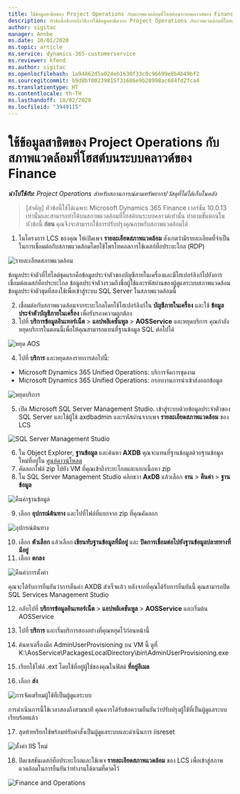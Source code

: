 ```yaml
---
title: ใช้ข้อมูลสาธิตของ Project Operations กับสภาพแวดล้อมที่โฮสต์บนระบบคลาวด์ของ Finance
description: หัวข้อนี้อธิบายถึงวิธีการใช้ข้อมูลสาธิตจาก Project Operations กับภาพแวดล้อมที่โฮสต์บนระบบคลาวด์ของ Dynamics 365 Finance
author: sigitac
manager: Annbe
ms.date: 10/01/2020
ms.topic: article
ms.service: dynamics-365-customerservice
ms.reviewer: kfend
ms.author: sigitac
ms.openlocfilehash: 1a94862d5a024eb1630f33c0c96699e8b4b49bf2
ms.sourcegitcommit: b9d8bf00239815f31686e9b28998ac684fd2fca4
ms.translationtype: HT
ms.contentlocale: th-TH
ms.lasthandoff: 10/02/2020
ms.locfileid: "3949115"
---
```

# <a name="apply-project-operations-demo-data-to-a-finance-cloud-hosted-environment"></a>ใช้ข้อมูลสาธิตของ Project Operations กับสภาพแวดล้อมที่โฮสต์บนระบบคลาวด์ของ Finance

_**นำไปใช้กับ:** Project Operations สำหรับสถานการณ์ตามทรัพยากร/วัสดุที่ไม่ได้เก็บในคลัง_

>[สำคัญ] หัวข้อนี้ใช้ได้เฉพาะ Microsoft Dynamics 365 Finance เวอร์ชัน 10.0.13 เท่านั้นและสามารถทำได้บนสภาพแวดล้อมที่โฮสต์บนระบบคลาวด์เท่านั้น ทำตามขั้นตอนในหัวข้อนี้ **ก่อน** คุณจึงจะสามารถใช้การปรับปรุงคุณภาพกับสภาพแวดล้อมได้

1. ในโครงการ LCS ของคุณ ให้เปิดเพจ **รายละเอียดสภาพแวดล้อม** สังเกตว่ามีรายละเอียดที่จำเป็นในการเชื่อมต่อกับสภาพแวดล้อมโดยใช้โพรโทคอลการใช้เดสก์ท็อประยะไกล (RDP)

![ รายละเอียดสภาพแวดล้อม](./media/1EnvironmentDetails.png)

ข้อมูลประจำตัวที่ไฮไลต์ชุดแรกคือข้อมูลประจำตัวของบัญชีภายในเครื่องและมีไฮเปอร์ลิงก์ไปยังการเชื่อมต่อเดสก์ท็อประยะไกล ข้อมูลประจำตัวงรวมถึงชื่อผู้ใช้และรหัสผ่านของผู้ดูแลระบบสภาพแวดล้อม ข้อมูลประจำตัวชุดที่สองใช้เพื่อเข้าสู่ระบบ SQL Server ในสภาพแวดล้อมนี้

2. เชื่อมต่อกับสภาพแวดล้อมจากระบะไกลโดยใช้ไฮเปอร์ลิงก์ใน **บัญชีภายในเครื่อง** และใช้ **ข้อมูลประจำตัวบัญชีภายในเครื่อง** เพื่อรับรองความถูกต้อง
3. ไปที่ **บริการข้อมูลอินเทอร์เน็ต** > **แอปพลิเคชันพูล** > **AOSService** และหยุดบริการ คุณกำลังหยุดบริการในตอนนี้เพื่อให้คุณสามารถแทนที่ฐานข้อมูล SQL ต่อไปได้

![หยุด AOS](./media/2StopAOS.png)

4. ไปที่ **บริการ** และหยุดสองรายการต่อไปนี้:

- Microsoft Dynamics 365 Unified Operations: บริการจัดการชุดงาน
- Microsoft Dynamics 365 Unified Operations: กรอบงานการนำเข้าส่งออกข้อมูล

![หยุดบริการ](./media/3StopServices.png)

5. เปิด Microsoft SQL Server Management Studio. เข้าสู่ระบบด้วยข้อมูลประจำตัวของ SQL Server และใช้ผู้ใช้ axdbadmin และรหัสผ่านจากเพจ **รายละเอียดสภาพแวดล้อม** ของ LCS

![SQL Server Management Studio](./media/4SSMS.png)

6. ใน Object Explorer, **ฐานข้อมูล** และค้นหา **AXDB** คุณจะแทนที่ฐานข้อมูลด้วยฐานข้อมูลใหม่ที่อยู่ใน [ศูนย์ดาวน์โหลด](https://download.microsoft.com/download/1/a/3/1a314bd2-b082-4a87-abdc-1ba26c92b63d/ProjOpsDemoDataFOGARelease.zip) 
7. คัดลอกไฟล์ zip ไปยัง VM ที่คุณเข้าถึงระยะไกลและแยกเนื้อหา zip
8. ใน SQL Server Management Studio คลิกขวา **AxDB** แล้วเลือก **งาน** > **คืนค่า** > **ฐานข้อมูล**

![คืนค่าฐานข้อมูล](./media/5RestoreDatabase.png)

9. เลือก **อุปกรณ์ต้นทาง** และไปที่ไฟล์ที่แยกจาก zip ที่คุณคัดลอก

![อุปกรณ์ต้นทาง](./media/6SourceDevice.png)

10. เลือก **ตัวเลือก** แล้วเลือก **เขียนทับฐานข้อมูลที่มีอยู่** และ **ปิดการเชื่อมต่อไปยังฐานข้อมูลปลายทางที่มีอยู่** 
11. เลือก **ตกลง**

![คืนค่าการตั้งค่า](./media/7RestoreSetting.png)

คุณจะได้รับการยืนยันว่าการคืนค่า AXDB สำเร็จแล้ว หลังจากที่คุณได้รับการยืนยันนี้ คุณสามารถปิด SQL Services Management Studio

12. กลับไปที่ **บริการข้อมูลอินเทอร์เน็ต** > **แอปพลิเคชันพูล** > **AOSService** และเริ่มต้น AOSService
13. ไปที่ **บริการ** และเริ่มบริการสองอย่างที่คุณหยุดไว้ก่อนหน้านี้

14. ค้นหาเครื่องมือ AdminUserProvisioning บน VM นี้ ดูที่ K:\AosService\PackagesLocalDirectory\bin\AdminUserProvisioning.exe
15. เรียกใช้ไฟล์ .ext โดยใช้ที่อยู่ผู้ใช้ของคุณในฟิลด์ **ที่อยู่อีเมล** 
16. เลือก **ส่ง**

![การจัดเตรียมผู้ใช้ที่เป็นผู้ดูแลระบบ](./media/8AdminUserProvisioning.png)

การดำเนินการนี้ใช้เวลาสองถึงสามนาที คุณควรได้รับข้อความยืนยันว่าปรับปรุงผู้ใช้ที่เป็นผู้ดูแลระบบเรียบร้อยแล้ว

17. สุดท้ายเรียกใช้พร้อมท์รับคำสั่งเป็นผู้ดูแลระบบและดำเนินการ iisreset

![ตั้งค่า IIS ใหม่](./media/9IISReset.png)

18. ปิดเซสชันเดสก์ท็อประยะไกลและใช้เพจ **รายละเอียดสภาพแวดล้อม** ของ LCS เพื่อเข้าสู่สภาพแวดล้อมในการยืนยันว่าทำงานได้ตามที่คาดไว้

![Finance and Operations](./media/10FinanceAndOperations.png)
